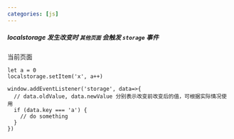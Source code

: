 ```yaml
---
categories: [js]
---
```

##### localstorage 发生改变时 `其他页面` 会触发 `storage` 事件

当前页面
```
let a = 0
localstorage.setItem('x', a++)
```

```
window.addEventListener('storage', data=>{
  // data.oldValue, data.newValue 分别表示改变前改变后的值，可根据实际情况使用
  if (data.key === 'a') {
    // do something
  }
})
```